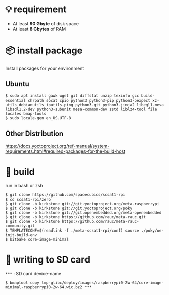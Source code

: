 # :bulb: requirement

- At least **90 Gbyte** of disk space
- At least **8 Gbytes** of RAM

# :package: install package

Install packages for your environment

## Ubuntu

```shell
$ sudo apt install gawk wget git diffstat unzip texinfo gcc build-essential chrpath socat cpio python3 python3-pip python3-pexpect xz-utils debianutils iputils-ping python3-git python3-jinja2 libegl1-mesa libsdl1.2-dev python3-subunit mesa-common-dev zstd liblz4-tool file locales bmap-tools
$ sudo locale-gen en_US.UTF-8
```

## Other Distribution

https://docs.yoctoproject.org/ref-manual/system-requirements.html#required-packages-for-the-build-host

# :hammer: build

run in bash or zsh
```shell
$ git clone https://github.com/spacecubics/scsat1-rpi
$ cd scsat1-rpi/zero
$ git clone -b kirkstone git://git.yoctoproject.org/meta-raspberrypi
$ git clone -b kirkstone git://git.yoctoproject.org/poky
$ git clone -b kirkstone git://git.openembedded.org/meta-openembedded
$ git clone -b kirkstone https://github.com/rauc/meta-rauc.git
$ git clone -b kirkstone https://github.com/rauc/meta-rauc-community.git
$ TEMPLATECONF=$(readlink -f ./meta-scsat1-rpi/conf) source ./poky/oe-init-build-env
$ bitbake core-image-minimal
```

# :rocket: writing to SD card

`***` : SD card device-name

```shell
$ bmaptool copy tmp-glibc/deploy/images/raspberrypi0-2w-64/core-image-minimal-raspberrypi0-2w-64.wic.bz2 ***
```
